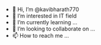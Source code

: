 - 👋 Hi, I’m @kavibharath770
- 👀 I’m interested in IT field
- 🌱 I’m currently learning ...
- 💞️ I’m looking to collaborate on ...
- 📫 How to reach me ...

<!---
kavibharath770/kavibharath770 is a ✨ special ✨ repository because its `README.md` (this file) appears on your GitHub profile.
You can click the Preview link to take a look at your changes.
--->

